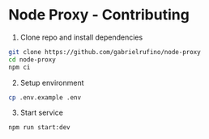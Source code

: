 # Node Proxy - Contributing

1. Clone repo and install dependencies

```bash
git clone https://github.com/gabrielrufino/node-proxy
cd node-proxy
npm ci
```

2. Setup environment

```bash
cp .env.example .env
```

3. Start service

```bash
npm run start:dev
```

